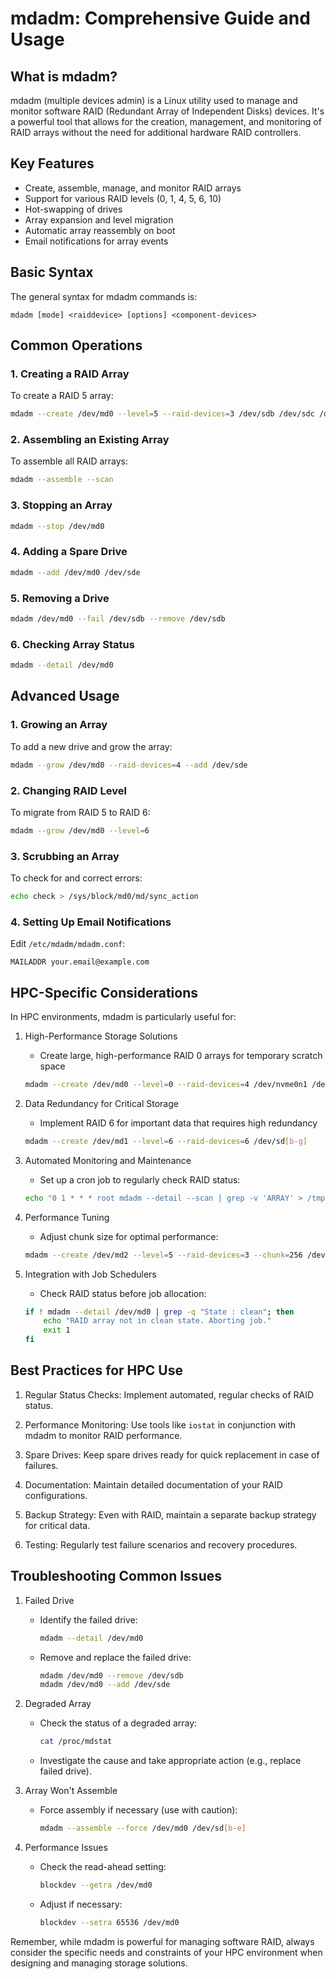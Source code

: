 # mdadm: Comprehensive Guide and Usage

## What is mdadm?

mdadm (multiple devices admin) is a Linux utility used to manage and monitor software RAID (Redundant Array of Independent Disks) devices. It's a powerful tool that allows for the creation, management, and monitoring of RAID arrays without the need for additional hardware RAID controllers.

## Key Features

- Create, assemble, manage, and monitor RAID arrays
- Support for various RAID levels (0, 1, 4, 5, 6, 10)
- Hot-swapping of drives
- Array expansion and level migration
- Automatic array reassembly on boot
- Email notifications for array events

## Basic Syntax

The general syntax for mdadm commands is:

```
mdadm [mode] <raiddevice> [options] <component-devices>
```

## Common Operations

### 1. Creating a RAID Array

To create a RAID 5 array:

```bash
mdadm --create /dev/md0 --level=5 --raid-devices=3 /dev/sdb /dev/sdc /dev/sdd
```

### 2. Assembling an Existing Array

To assemble all RAID arrays:

```bash
mdadm --assemble --scan
```

### 3. Stopping an Array

```bash
mdadm --stop /dev/md0
```

### 4. Adding a Spare Drive

```bash
mdadm --add /dev/md0 /dev/sde
```

### 5. Removing a Drive

```bash
mdadm /dev/md0 --fail /dev/sdb --remove /dev/sdb
```

### 6. Checking Array Status

```bash
mdadm --detail /dev/md0
```

## Advanced Usage

### 1. Growing an Array

To add a new drive and grow the array:

```bash
mdadm --grow /dev/md0 --raid-devices=4 --add /dev/sde
```

### 2. Changing RAID Level

To migrate from RAID 5 to RAID 6:

```bash
mdadm --grow /dev/md0 --level=6
```

### 3. Scrubbing an Array

To check for and correct errors:

```bash
echo check > /sys/block/md0/md/sync_action
```

### 4. Setting Up Email Notifications

Edit `/etc/mdadm/mdadm.conf`:

```
MAILADDR your.email@example.com
```

## HPC-Specific Considerations

In HPC environments, mdadm is particularly useful for:

1. High-Performance Storage Solutions
   - Create large, high-performance RAID 0 arrays for temporary scratch space
   ```bash
   mdadm --create /dev/md0 --level=0 --raid-devices=4 /dev/nvme0n1 /dev/nvme1n1 /dev/nvme2n1 /dev/nvme3n1
   ```

2. Data Redundancy for Critical Storage
   - Implement RAID 6 for important data that requires high redundancy
   ```bash
   mdadm --create /dev/md1 --level=6 --raid-devices=6 /dev/sd[b-g]
   ```

3. Automated Monitoring and Maintenance
   - Set up a cron job to regularly check RAID status:
   ```bash
   echo "0 1 * * * root mdadm --detail --scan | grep -v 'ARRAY' > /tmp/mdadm_status.log" > /etc/cron.d/mdadm_check
   ```

4. Performance Tuning
   - Adjust chunk size for optimal performance:
   ```bash
   mdadm --create /dev/md2 --level=5 --raid-devices=3 --chunk=256 /dev/sd[h-j]
   ```

5. Integration with Job Schedulers
   - Check RAID status before job allocation:
   ```bash
   if ! mdadm --detail /dev/md0 | grep -q "State : clean"; then
       echo "RAID array not in clean state. Aborting job."
       exit 1
   fi
   ```

## Best Practices for HPC Use

1. Regular Status Checks: Implement automated, regular checks of RAID status.

2. Performance Monitoring: Use tools like `iostat` in conjunction with mdadm to monitor RAID performance.

3. Spare Drives: Keep spare drives ready for quick replacement in case of failures.

4. Documentation: Maintain detailed documentation of your RAID configurations.

5. Backup Strategy: Even with RAID, maintain a separate backup strategy for critical data.

6. Testing: Regularly test failure scenarios and recovery procedures.

## Troubleshooting Common Issues

1. Failed Drive
   - Identify the failed drive:
     ```bash
     mdadm --detail /dev/md0
     ```
   - Remove and replace the failed drive:
     ```bash
     mdadm /dev/md0 --remove /dev/sdb
     mdadm /dev/md0 --add /dev/sde
     ```

2. Degraded Array
   - Check the status of a degraded array:
     ```bash
     cat /proc/mdstat
     ```
   - Investigate the cause and take appropriate action (e.g., replace failed drive).

3. Array Won't Assemble
   - Force assembly if necessary (use with caution):
     ```bash
     mdadm --assemble --force /dev/md0 /dev/sd[b-e]
     ```

4. Performance Issues
   - Check the read-ahead setting:
     ```bash
     blockdev --getra /dev/md0
     ```
   - Adjust if necessary:
     ```bash
     blockdev --setra 65536 /dev/md0
     ```

Remember, while mdadm is powerful for managing software RAID, always consider the specific needs and constraints of your HPC environment when designing and managing storage solutions.